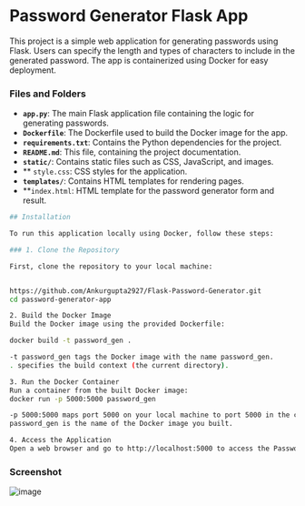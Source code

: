 
# Password Generator Flask App

This project is a simple web application for generating passwords using Flask. Users can specify the length and types of characters to include in the generated password. The app is containerized using Docker for easy deployment.

### Files and Folders

- **`app.py`**: The main Flask application file containing the logic for generating passwords.
- **`Dockerfile`**: The Dockerfile used to build the Docker image for the app.
- **`requirements.txt`**: Contains the Python dependencies for the project.
- **`README.md`**: This file, containing the project documentation.
- **`static/`**: Contains static files such as CSS, JavaScript, and images.
- ** `style.css`: CSS styles for the application.
- **`templates/`**: Contains HTML templates for rendering pages.
- **`index.html`: HTML template for the password generator form and result.

```bash
## Installation

To run this application locally using Docker, follow these steps:

### 1. Clone the Repository

First, clone the repository to your local machine:


https://github.com/Ankurgupta2927/Flask-Password-Generator.git
cd password-generator-app

2. Build the Docker Image
Build the Docker image using the provided Dockerfile:

docker build -t password_gen .

-t password_gen tags the Docker image with the name password_gen.
. specifies the build context (the current directory).

3. Run the Docker Container
Run a container from the built Docker image:
docker run -p 5000:5000 password_gen

-p 5000:5000 maps port 5000 on your local machine to port 5000 in the container.
password_gen is the name of the Docker image you built.

4. Access the Application
Open a web browser and go to http://localhost:5000 to access the Password Generator app.

```
### Screenshot
![image](https://github.com/user-attachments/assets/0ae8a648-4ebe-4e19-a8bf-12230b9a6dcf)
